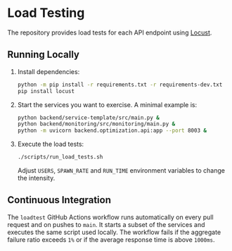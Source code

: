 # Load Testing

The repository provides load tests for each API endpoint using [Locust](https://locust.io/).

## Running Locally

1. Install dependencies:
   ```bash
   python -m pip install -r requirements.txt -r requirements-dev.txt
   pip install locust
   ```
2. Start the services you want to exercise. A minimal example is:
   ```bash
   python backend/service-template/src/main.py &
   python backend/monitoring/src/monitoring/main.py &
   python -m uvicorn backend.optimization.api:app --port 8003 &
   ```
3. Execute the load tests:
   ```bash
   ./scripts/run_load_tests.sh
   ```
   Adjust `USERS`, `SPAWN_RATE` and `RUN_TIME` environment variables to change the
   intensity.

## Continuous Integration

The `loadtest` GitHub Actions workflow runs automatically on every pull request
and on pushes to `main`. It starts a subset of the services and executes the
same script used locally. The workflow fails if the aggregate failure ratio
exceeds `1%` or if the average response time is above `1000ms`.
